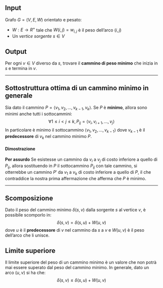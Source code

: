 ## Input
Grafo $G = (V, E, W)$ orientato e pesato:
- $W : E \rightarrow R^+$ tale che $W(i,j) = w_{i,j}$ è il peso dell’arco $(i,j)$
- Un *vertice sorgente* $s ∈ V$

## Output
Per ogni $v ∈ V$ diverso da $s$, trovare il **cammino di peso minimo** che inizia in $s$ e termina in $v$.

---
## Sottostruttura ottima di un cammino minimo in generale

Sia dato il cammino $P = ⟨v_1, v_2, ..., v_{k-1}, v_k⟩$. Se $P$ è **minimo**, allora sono minimi anche tutti i sottocammini: $$∀1 ≤ i < j ≤ k, P_{ij} = ⟨v_i , v_{i+1}, ..., v_j⟩$$In particolare è minimo il sottocammino $⟨v_1, v_2, ..., v_{k-1}⟩$ dove $v_{k-1}$ è il **predecessore** di $v_k$ nel cammino minimo $P$.

#### Dimostrazione
**Per assurdo**
Se esistesse un cammino da $v_i$ a $v_j$ di costo inferiore a quello di $P_{ij}$, allora sostituendo in $P$ il sottocammino $P_{ij}$ con tale cammino, si otterrebbe un cammino $P'$ da $v_1$ a $v_k$ di costo inferiore a quello di $P$, il che contraddice la nostra prima affermazione che afferma che $P$ è minimo.

---
## Scomposizione
Dato il peso del cammino minimo $δ(s, v)$ dalla sorgente $s$ al vertice $v$, è possibile scomporlo in: $$δ(s, v) = δ(s, u) + W(u, v)$$dove $u$ è il **predecessore** di $v$ nel cammino da $s$ a $v$ e $W(u, v)$ è il peso dell’arco che li unisce.

## Limite superiore
Il limite superiore del peso di un cammino minimo è un valore che non potrà mai essere superato dal peso del cammino minimo. In generale, dato un arco $(u, v)$ si ha che: $$δ(s, v) ≤ δ(s, u) + W(u, v)$$
